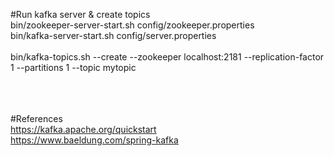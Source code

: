 #Run kafka server & create topics
<br/>
bin/zookeeper-server-start.sh config/zookeeper.properties
<br/>
bin/kafka-server-start.sh config/server.properties
<br/><br/>
bin/kafka-topics.sh --create --zookeeper localhost:2181 --replication-factor 1 --partitions 1 --topic mytopic
<br/><br/><br/><br/>

#References
<br/>
https://kafka.apache.org/quickstart
<br/>
https://www.baeldung.com/spring-kafka